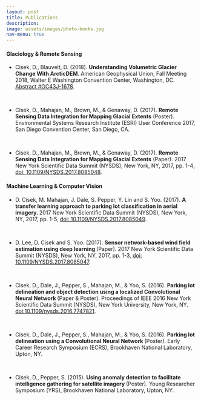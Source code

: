 ```yaml
---
layout: post
title: Publications
description: 
image: assets/images/photo-books.jpg
nav-menu: true
---
```

<h4>Glaciology & Remote Sensing</h4>
<ul><li>Cisek, D., Blauvelt, D. (2018). <b>Understanding Volumetric Glacier Change With ArcticDEM</b>. American Geophysical Union, Fall Meeting 2018, Walter E Washington Convention Center, Washington, DC. <a href="https://ui.adsabs.harvard.edu/abs/2018AGUFMGC43J1678C/abstract">Abstract #GC43J-1678</a>.</li>

<br><li>Cisek, D., Mahajan, M., Brown, M., & Genaway, D. (2017). <b>Remote Sensing Data Integration for Mapping Glacial Extents</b> (Poster). Environmental Systems Research Institute (ESRI) User Conference 2017, San Diego Convention Center, San Diego, CA.</li>
	
<br><li>Cisek, D., Mahajan, M., Brown, M., & Genaway, D. (2017). <b>Remote Sensing Data Integration for Mapping Glacial Extents</b> (Paper). 2017 New York Scientific Data Summit (NYSDS), New York, NY, 2017, pp. 1-4, <a href="https://ieeexplore.ieee.org/document/8085048">doi: 10.1109/NYSDS.2017.8085048</a>. </li> </ul>

<h4>Machine Learning & Computer Vision</h4>
<ul>

<li>D. Cisek, M. Mahajan, J. Dale, S. Pepper, Y. Lin and S. Yoo. (2017). <b>A transfer learning approach to parking lot classification in aerial imagery. </b> 2017 New York Scientific Data Summit (NYSDS), New York, NY, 2017, pp. 1-5, <a href="https://ieeexplore.ieee.org/document/8085049">doi: 10.1109/NYSDS.2017.8085049</a>. </li>

<br> <li>D. Lee, D. Cisek and S. Yoo. (2017). <b>Sensor network-based wind field estimation using deep learning </b> (Paper). 2017 New York Scientific Data Summit (NYSDS), New York, NY, 2017, pp. 1-3, <a href="https://ieeexplore.ieee.org/document/8085047">doi: 10.1109/NYSDS.2017.8085047</a>. </li>

<br> <li>Cisek, D., Dale, J., Pepper, S., Mahajan, M., & Yoo, S. (2016). <b>Parking lot delineation and object detection using a localized Convolutional Neural Network </b> (Paper & Poster). Proceedings of IEEE 2016 New York Scientific Data Summit (NYSDS), New York University, New York, NY. <a href="https://ieeexplore.ieee.org/document/7747821">doi:10.1109/nysds.2016.7747821</a>. </li>

<br><li> Cisek, D., Dale, J., Pepper, S., Mahajan, M., & Yoo, S. (2016). <b>Parking lot delineation using a Convolutional Neural Network </b> (Poster). Early Career Research Symposium (ECRS), Brookhaven National Laboratory, Upton, NY.</li>
 
<br><li> Cisek, D., Pepper, S. (2015). <b>Using anomaly detection to facilitate intelligence gathering for satellite imagery </b> (Poster). Young Researcher Symposium (YRS), Brookhaven National Laboratory, Upton, NY.</li> 


</ul>


		
